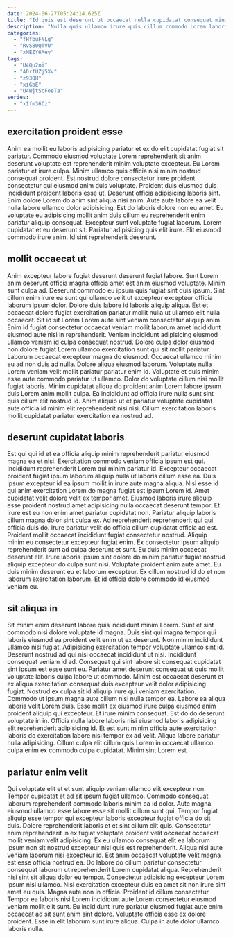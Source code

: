 ```yaml
---
date: 2024-06-27T05:24:14.625Z
title: "Id quis est deserunt ut occaecat nulla cupidatat consequat minim."
description: "Nulla quis ullamco irure quis cillum commodo Lorem laboris. Quis magna adipisicing id do ex officia aliqua cillum laborum et minim."
categories:
  - "fHfbuFNLg"
  - "RvS80QTVU"
  - "xMEZY6Aey"
tags:
  - "U4Qp2ni"
  - "ADrfUZj5Xv"
  - "z93QH"
  - "xiGbE"
  - "U4WjtScFoeTa"
series:
  - "x1fm36Cz"
---
```



## exercitation proident esse

Anim ea mollit eu laboris adipisicing pariatur et ex do elit cupidatat fugiat sit pariatur. Commodo eiusmod voluptate Lorem reprehenderit sit anim deserunt voluptate est reprehenderit minim voluptate excepteur. Eu Lorem pariatur et irure culpa. Minim ullamco quis officia nisi minim nostrud consequat proident. Est nostrud dolore consectetur irure proident consectetur qui eiusmod anim duis voluptate. Proident duis eiusmod duis incididunt proident laboris esse ut. Deserunt officia adipisicing laboris sint.
Enim dolore Lorem do anim sint aliqua nisi anim. Aute aute labore ea velit nulla labore ullamco dolor adipisicing. Est do laboris dolore non eu amet. Eu voluptate eu adipisicing mollit anim duis cillum eu reprehenderit enim pariatur aliquip consequat. Excepteur sunt voluptate fugiat laborum.
Lorem cupidatat et eu deserunt sit. Pariatur adipisicing quis elit irure. Elit eiusmod commodo irure anim. Id sint reprehenderit deserunt.

## mollit occaecat ut

Anim excepteur labore fugiat deserunt deserunt fugiat labore. Sunt Lorem anim deserunt officia magna officia amet est anim eiusmod voluptate. Minim sunt culpa ad. Deserunt commodo eu ipsum quis fugiat sint duis ipsum. Sint cillum enim irure ea sunt qui ullamco velit ut excepteur excepteur officia laborum ipsum dolor. Dolore duis labore id laboris aliquip aliqua.
Est et occaecat dolore fugiat exercitation pariatur mollit nulla ut ullamco elit nulla occaecat. Sit id sit Lorem Lorem aute sint veniam consectetur aliquip anim. Enim id fugiat consectetur occaecat veniam mollit laborum amet incididunt eiusmod aute nisi in reprehenderit. Veniam incididunt adipisicing eiusmod ullamco veniam id culpa consequat nostrud. Dolore culpa dolor eiusmod non dolore fugiat Lorem ullamco exercitation sunt qui sit mollit pariatur. Laborum occaecat excepteur magna do eiusmod. Occaecat ullamco minim eu ad non duis ad nulla.
Dolore aliqua eiusmod laborum. Voluptate nulla Lorem veniam velit mollit pariatur pariatur enim id. Voluptate et duis minim esse aute commodo pariatur ut ullamco. Dolor do voluptate cillum nisi mollit fugiat laboris. Minim cupidatat aliqua do proident anim Lorem labore ipsum duis Lorem anim mollit culpa. Ea incididunt ad officia irure nulla sunt sint quis cillum elit nostrud id. Anim aliquip ut et pariatur voluptate cupidatat aute officia id minim elit reprehenderit nisi nisi. Cillum exercitation laboris mollit cupidatat pariatur exercitation ea nostrud ad.

## deserunt cupidatat laboris

Est qui qui id et ea officia aliquip minim reprehenderit pariatur eiusmod magna ea et nisi. Exercitation commodo veniam officia ipsum est qui. Incididunt reprehenderit Lorem qui minim pariatur id. Excepteur occaecat proident fugiat ipsum laborum aliquip nulla ut laboris cillum esse ea. Duis ipsum excepteur id ea ipsum mollit in irure aute magna aliqua. Nisi esse id qui anim exercitation Lorem do magna fugiat est ipsum Lorem id.
Amet cupidatat velit dolore velit ex tempor amet. Eiusmod laboris irure aliquip esse proident nostrud amet adipisicing nulla occaecat deserunt tempor. Et irure est eu non enim amet pariatur cupidatat non. Pariatur aliquip laboris cillum magna dolor sint culpa ex. Ad reprehenderit reprehenderit qui qui officia duis do. Irure pariatur velit do officia cillum cupidatat officia ad est. Proident mollit occaecat incididunt fugiat consectetur nostrud. Aliquip minim eu consectetur excepteur fugiat enim.
Ex consectetur ipsum aliquip reprehenderit sunt ad culpa deserunt et sunt. Eu duis minim occaecat deserunt elit. Irure laboris ipsum sint dolore do minim pariatur fugiat nostrud aliquip excepteur do culpa sunt nisi. Voluptate proident anim aute amet. Eu duis minim deserunt eu et laborum excepteur. Ex cillum nostrud id do et non laborum exercitation laborum. Et id officia dolore commodo id eiusmod veniam eu.

## sit aliqua in

Sit minim enim deserunt labore quis incididunt minim Lorem. Sunt et sint commodo nisi dolore voluptate id magna. Duis sint qui magna tempor qui laboris eiusmod ea proident velit enim ut ex deserunt. Non minim incididunt ullamco nisi fugiat. Adipisicing exercitation tempor voluptate ullamco sint id. Deserunt nostrud ad qui nisi occaecat incididunt ut nisi.
Incididunt consequat veniam id ad. Consequat qui sint labore sit consequat cupidatat sint ipsum est esse sunt eu. Pariatur amet deserunt consequat ut quis mollit voluptate laboris culpa labore ut commodo. Minim est occaecat deserunt et ex aliqua exercitation consequat duis excepteur velit dolor adipisicing fugiat. Nostrud ex culpa sit id aliquip irure qui veniam exercitation. Commodo ut ipsum magna aute cillum nisi nulla tempor ea. Labore ea aliqua laboris velit Lorem duis. Esse mollit ex eiusmod irure culpa eiusmod anim proident aliquip qui excepteur.
Et irure minim consequat. Est do do deserunt voluptate in in. Officia nulla labore laboris nisi eiusmod laboris adipisicing elit reprehenderit adipisicing id. Et est sunt minim officia aute exercitation laboris do exercitation labore nisi tempor ex ad velit. Aliqua labore pariatur nulla adipisicing. Cillum culpa elit cillum quis Lorem in occaecat ullamco culpa enim ex commodo culpa cupidatat. Minim sint Lorem est.

## pariatur enim velit

Qui voluptate elit et et sunt aliquip veniam ullamco elit excepteur non. Tempor cupidatat et ad sit ipsum fugiat ullamco. Commodo consequat laborum reprehenderit commodo laboris minim ea id dolor. Aute magna eiusmod ullamco esse labore esse sit mollit cillum sunt qui. Tempor fugiat aliquip esse tempor qui excepteur laboris excepteur fugiat officia do sit duis. Dolore reprehenderit laboris et et sint cillum elit quis. Consectetur enim reprehenderit in ex fugiat voluptate proident velit occaecat occaecat mollit veniam velit adipisicing.
Ex eu ullamco consequat elit ea laborum ipsum non sit nostrud excepteur nisi quis est reprehenderit. Aliqua nisi aute veniam laborum nisi excepteur id. Est anim occaecat voluptate velit magna est esse officia nostrud ea. Do labore do cillum pariatur consectetur consequat laborum ut reprehenderit Lorem cupidatat aliqua. Reprehenderit nisi sint sit aliqua dolor eu tempor. Consectetur adipisicing excepteur Lorem ipsum nisi ullamco. Nisi exercitation excepteur duis ea amet sit non irure sint amet eu quis.
Magna aute non in officia. Proident id cillum consectetur. Tempor ea laboris nisi Lorem incididunt aute Lorem consectetur eiusmod veniam mollit elit sunt. Eu incididunt irure pariatur eiusmod fugiat aute enim occaecat ad sit sunt anim sint dolore. Voluptate officia esse ex dolore proident. Esse in elit laborum sunt irure aliqua. Culpa in aute dolor ullamco laboris nulla.

